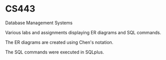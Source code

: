 CS443
=====

Database Management Systems

Various labs and assignments displaying ER diagrams and SQL commands. 

The ER diagrams are created using Chen's notation.

The SQL commands were executed in SQLplus.

